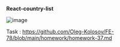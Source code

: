 **React-country-list**

![image](https://user-images.githubusercontent.com/95409553/179418857-68bd0405-b8b1-405c-b79b-b21e6768673e.png)

Task : https://github.com/Oleg-Kolosov/FE-78/blob/main/homework/homework-37.md

